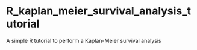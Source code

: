 # R_kaplan_meier_survival_analysis_tutorial
A simple R tutorial to perform a Kaplan-Meier survival analysis
